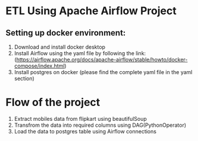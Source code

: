 # ETL Using Apache Airflow Project
## Setting up docker environment:
1. Download and install docker desktop
2. Install Airflow using the yaml file by following the link:(https://airflow.apache.org/docs/apache-airflow/stable/howto/docker-compose/index.html)
3. Install postgres on docker (please find the complete yaml file in the yaml section)

# Flow of the project
   1. Extract mobiles data from flipkart using beautifulSoup
   2. Transfrom the data into required columns using DAG(PythonOperator)
   3. Load the data to postgres table using Airflow connections
